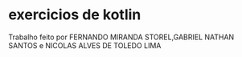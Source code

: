 # exercicios de kotlin
Trabalho feito por FERNANDO MIRANDA STOREL,GABRIEL NATHAN SANTOS e NICOLAS ALVES DE TOLEDO LIMA

